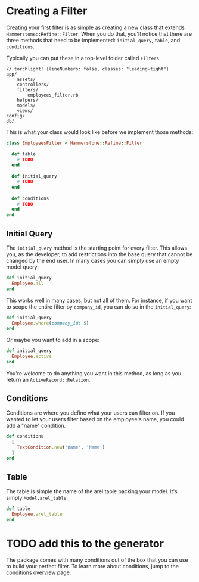 
# Creating a Filter

Creating your first filter is as simple as creating a new class that extends `Hammerstone::Refine::Filter`. When you do that, you'll notice that there are three methods that need to be implemented: `initial_query`, `table`, and `conditions`.

Typically you can put these in a top-level folder called `Filters`.

```files
// torchlight! {lineNumbers: false, classes: "leading-tight"}
app/
    assets/
    controllers/
    filters/
        employees_filter.rb
    helpers/
    models/
    views/
config/    
db/
```

This is what your class would look like before we implement those methods: 

```ruby 
class EmployeesFilter < Hammerstone::Refine::Filter
  
  def table
    # TODO
  end
  
  def initial_query
    # TODO 
  end
  
  def conditions
    # TODO
  end
end
```

## Initial Query

The `initial_query` method is the starting point for every filter. This allows you, as the developer, to add restrictions into the base query that cannot be changed by the end user. In many cases you can simply use an empty model query:

```ruby
def initial_query
  Employee.all
end
```

This works well in many cases, but not all of them. For instance, if you want to scope the entire filter by `company_id`, you can do so in the `initial_query`:

```ruby
def initial_query
  Employee.where(company_id: 5)
end
```

Or maybe you want to add in a scope:

```ruby
def initial_query
  Employee.active
end
```

You're welcome to do anything you want in this method, as long as you return an `ActiveRecord::Relation`.

## Conditions

Conditions are where you define what your users can filter on. If you wanted to let your users filter based on the employee's name, you could add a "name" condition. 

```ruby
def conditions
  [ 
    TextCondition.new('name', 'Name')
  ]
end
```

## Table
The table is simple the name of the arel table backing your model. It's simply `Model.arel_table`

```ruby
def table
  Employee.arel_table
end
```

# TODO add this to the generator

The package comes with many conditions out of the box that you can use to build your perfect filter. To learn more about conditions, jump to the [conditions overview](/conditions/overview) page.
